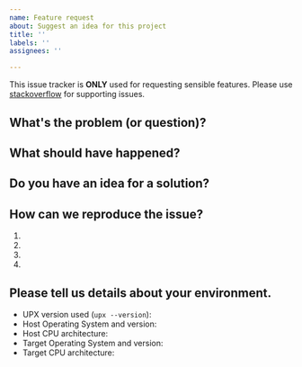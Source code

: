 ```yaml
---
name: Feature request
about: Suggest an idea for this project
title: ''
labels: ''
assignees: ''

---
```


This issue tracker is **ONLY** used for requesting sensible features.
Please use [stackoverflow](https://stackoverflow.com) for supporting issues.

<!---

IF YOU REMOVE THIS TEMPLATE WE WILL CLOSE YOUR ISSUE WITHOUT RESPONSE.
Just read it and fill in the details we're asking, it saves so much of our time. Thanks!

-->

## What's the problem (or question)?
<!--- If describing a bug, tell us what happens instead of the expected behavior -->
<!--- If suggesting a change/improvement, explain the difference from current behavior -->

## What should have happened?
<!--- If you're describing a bug, tell us what should happen -->
<!--- If you're suggesting a change/improvement, tell us how it should work -->

## Do you have an idea for a solution?
<!--- Not obligatory, but suggest a fix/reason for the bug, -->
<!--- or ideas how to implement the addition or change -->

## How can we reproduce the issue?
<!--- Provide unambiguous set of steps to reproduce this bug. Include code to reproduce, if relevant -->
1.
2.
3.
4.

## Please tell us details about your environment.
<!--- Include as many relevant details about the environment you experienced the bug in -->
* UPX version used (`upx --version`):
* Host Operating System and version:
* Host CPU architecture:
* Target Operating System and version:
* Target CPU architecture:
